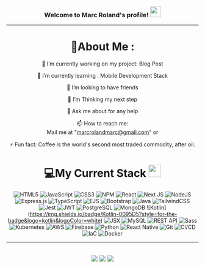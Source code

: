 <h3 align="center">
  Welcome to Marc Roland's profile!
  <img src="https://media.giphy.com/media/hvRJCLFzcasrR4ia7z/giphy.gif" width="28">
</h3>

---
<div align="center">
  
# 💫About Me :
🔭 I’m currently working on my project: Blog Post
  
🌱 I’m currently learning : Mobile Development Stack

  👯 I’m looking to have friends

  🤔 I’m Thinking my next step

  💬 Ask me about for any help

  📫 How to reach me:  
  Mail me at "marcrolandmarc@gmail.com" or 

⚡ Fun fact: Coffee is the world's second most traded commodity, after oil.


# 💻My Current Stack <img src = "https://media2.giphy.com/media/QssGEmpkyEOhBCb7e1/giphy.gif?cid=ecf05e47a0n3gi1bfqntqmob8g9aid1oyj2wr3ds3mg700bl&rid=giphy.gif" width = 32px> 
![HTML5](https://img.shields.io/badge/html5-%23E34F26.svg?style=for-the-badge&logo=html5&logoColor=white) ![JavaScript](https://img.shields.io/badge/javascript-%23323330.svg?style=for-the-badge&logo=javascript&logoColor=%23F7DF1E) ![CSS3](https://img.shields.io/badge/css3-%231572B6.svg?style=for-the-badge&logo=css3&logoColor=white) ![NPM](https://img.shields.io/badge/NPM-%23000000.svg?style=for-the-badge&logo=npm&logoColor=white) ![React](https://img.shields.io/badge/React-61DAFB?style=for-the-badge&logo=react&logoColor=white) ![Next JS](https://img.shields.io/badge/Next-black?style=for-the-badge&logo=next.js&logoColor=white) ![NodeJS](https://img.shields.io/badge/node.js-6DA55F?style=for-the-badge&logo=node.js&logoColor=white) ![Express.js](https://img.shields.io/badge/Express.js-000000?style=for-the-badge&logo=express&logoColor=white) ![TypeScript](https://img.shields.io/badge/TypeScript-3178C6?style=for-the-badge&logo=typescript&logoColor=white) ![EJS](https://img.shields.io/badge/EJS-FFF?style=for-the-badge&logo=ejs&logoColor=A86454) ![Bootstrap](https://img.shields.io/badge/Bootstrap-563D7C?style=for-the-badge&logo=bootstrap&logoColor=white) ![Java](https://img.shields.io/badge/Java-007396?style=for-the-badge&logo=java&logoColor=white) ![TailwindCSS](https://img.shields.io/badge/tailwindcss-%2338B2AC.svg?style=for-the-badge&logo=tailwind-css&logoColor=white) ![Jest](https://img.shields.io/badge/Jest-C21325?style=for-the-badge&logo=jest&logoColor=white) ![JWT](https://img.shields.io/badge/JWT-000000?style=for-the-badge&logo=JSON%20web%20tokens&logoColor=white) ![PostgreSQL](https://img.shields.io/badge/PostgreSQL-336791?style=for-the-badge&logo=postgresql&logoColor=white) ![MongoDB](https://img.shields.io/badge/MongoDB-%234ea94b.svg?style=for-the-badge&logo=mongodb&logoColor=white) ![Kotlin] (https://img.shields.io/badge/Kotlin-0095D5?style=for-the-badge&logo=kotlin&logoColor=white) ![JSX](https://img.shields.io/badge/JSX-%23323330.svg?style=for-the-badge&logo=react&logoColor=%2361DAFB) ![MySQL](https://img.shields.io/badge/MySQL-4479A1?style=for-the-badge&logo=mysql&logoColor=white) ![REST API](https://img.shields.io/badge/REST%20API-%23000000.svg?style=for-the-badge&logo=rest&logoColor=white) ![Sass](https://img.shields.io/badge/Sass-CC6699?style=for-the-badge&logo=sass&logoColor=white) ![Kubernetes](https://img.shields.io/badge/Kubernetes-326CE5?style=for-the-badge&logo=kubernetes&logoColor=white) ![AWS](https://img.shields.io/badge/AWS-232F3E?style=for-the-badge&logo=amazonaws&logoColor=white) ![Firebase](https://img.shields.io/badge/Firebase-FFCA28?style=for-the-badge&logo=firebase&logoColor=black) ![Python](https://img.shields.io/badge/Python-3776AB?style=for-the-badge&logo=python&logoColor=white) ![React Native](https://img.shields.io/badge/React_Native-61DAFB?style=for-the-badge&logo=react&logoColor=white) ![Git](https://img.shields.io/badge/Git-F05032?style=for-the-badge&logo=git&logoColor=white) ![CI/CD](https://img.shields.io/badge/CI%2FCD-000000?style=for-the-badge&logo=CI%2FCD&logoColor=white) ![IaC](https://img.shields.io/badge/IaC-000000?style=for-the-badge&logo=IaC&logoColor=white) ![Docker](https://img.shields.io/badge/docker-%230db7ed.svg?style=for-the-badge&logo=docker&logoColor=white) 


---
![](https://forthebadge.com/images/badges/powered-by-black-magic.svg)
![](http://ForTheBadge.com/images/badges/built-by-developers.svg)
![](https://forthebadge.com/images/badges/uses-brains.svg)
---
</div>

